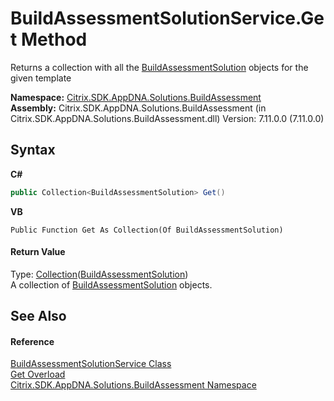 # BuildAssessmentSolutionService.Get Method 
 

Returns a collection with all the <a href="1c1d0ea7-aac4-5a0e-1e37-8d86f5021742">BuildAssessmentSolution</a> objects for the given template

**Namespace:**&nbsp;[Citrix.SDK.AppDNA.Solutions.BuildAssessment](853bdb50-ea5c-dc0d-0be0-7254b6c38034.md)<br />**Assembly:**&nbsp;Citrix.SDK.AppDNA.Solutions.BuildAssessment (in Citrix.SDK.AppDNA.Solutions.BuildAssessment.dll) Version: 7.11.0.0 (7.11.0.0)

## Syntax

**C#**
```csharp
public Collection<BuildAssessmentSolution> Get()
```

**VB**
```vbnet
Public Function Get As Collection(Of BuildAssessmentSolution)
```


#### Return Value
Type: <a href="http://msdn2.microsoft.com/en-us/library/ms132397" target="_blank">Collection</a>(<a href="1c1d0ea7-aac4-5a0e-1e37-8d86f5021742">BuildAssessmentSolution</a>)<br />A collection of <a href="1c1d0ea7-aac4-5a0e-1e37-8d86f5021742">BuildAssessmentSolution</a> objects.

## See Also


#### Reference
<a href="bbc6b74b-462d-d5de-b7d2-b8938836b70b">BuildAssessmentSolutionService Class</a><br /><a href="9e9bdeb2-d10e-89cb-a6df-829ae1fbb868">Get Overload</a><br /><a href="853bdb50-ea5c-dc0d-0be0-7254b6c38034">Citrix.SDK.AppDNA.Solutions.BuildAssessment Namespace</a><br />